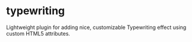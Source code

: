 # typewriting
Lightweight plugin for adding nice, customizable Typewriting effect using custom HTML5 attributes.
